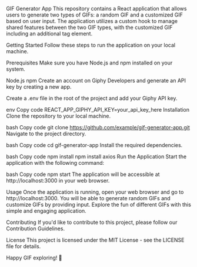 GIF Generator App
This repository contains a React application that allows users to generate two types of GIFs: a random GIF and a customized GIF based on user input. The application utilizes a custom hook to manage shared features between the two GIF types, with the customized GIF including an additional tag element.

Getting Started
Follow these steps to run the application on your local machine.

Prerequisites
Make sure you have Node.js and npm installed on your system.

Node.js
npm
Create an account on Giphy Developers and generate an API key by creating a new app.

Create a .env file in the root of the project and add your Giphy API key.

env
Copy code
REACT_APP_GIPHY_API_KEY=your_api_key_here
Installation
Clone the repository to your local machine.

bash
Copy code
git clone https://github.com/example/gif-generator-app.git
Navigate to the project directory.

bash
Copy code
cd gif-generator-app
Install the required dependencies.

bash
Copy code
npm install
npm install axios
Run the Application
Start the application with the following command:

bash
Copy code
npm start
The application will be accessible at http://localhost:3000 in your web browser.

Usage
Once the application is running, open your web browser and go to http://localhost:3000. You will be able to generate random GIFs and customize GIFs by providing input. Explore the fun of different GIFs with this simple and engaging application.

Contributing
If you'd like to contribute to this project, please follow our Contribution Guidelines.

License
This project is licensed under the MIT License - see the LICENSE file for details.

Happy GIF exploring! 🚀

